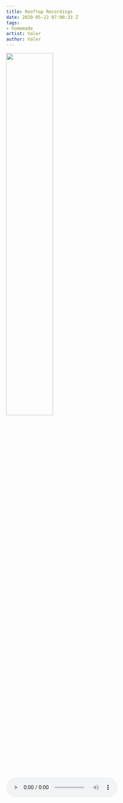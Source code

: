 ```yaml
---
title: Rooftop Recordings
date: 2020-05-22 07:00:33 Z
tags:
- homemade
artist: Valer
author: Valer
---
```


<div class="photo-container">
  <img src="https://www.dropbox.com/s/59u8k3okatiplna/koch.jpeg?raw=1" type="image/jpeg" style="width:50%;">
</div>

<div class="audio-container ">

<audio controls>
  <source src="https://www.dropbox.com/s/g8mfu17huphyqge/Moosstra%C3%9Fe.m4a?raw=1" type="audio/mpeg">
</audio>

</div>
